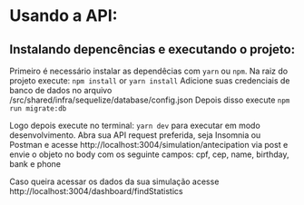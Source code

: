 # Usando a API:

## Instalando depencências e executando o projeto:

Primeiro é necessário instalar as dependêcias com `yarn` ou `npm`. Na raiz do projeto execute:
`npm install` or `yarn install`
Adicione suas credenciais de banco de dados no arquivo /src/shared/infra/sequelize/database/config.json
Depois disso execute `npm run migrate:db`

Logo depois execute no terminal: `yarn dev` para executar em modo desenvolvimento.
Abra sua API request preferida, seja Insomnia ou Postman e acesse http://localhost:3004/simulation/antecipation via post e envie o objeto no body com os seguinte campos: cpf, cep, name, birthday, bank e phone

Caso queira acessar os dados da sua simulação acesse http://localhost:3004/dashboard/findStatistics
